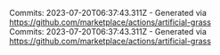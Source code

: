 Commits: 2023-07-20T06:37:43.311Z - Generated via https://github.com/marketplace/actions/artificial-grass
<br>
Commits: 2023-07-20T06:37:43.311Z - Generated via https://github.com/marketplace/actions/artificial-grass
<br>

